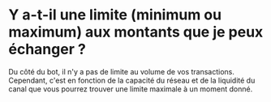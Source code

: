 # Y a-t-il une limite (minimum ou maximum) aux montants que je peux échanger ?

Du côté du bot, il n'y a pas de limite au volume de vos transactions. Cependant, c'est en fonction de la capacité du réseau et de la liquidité du canal que vous pourrez trouver une limite maximale à un moment donné.